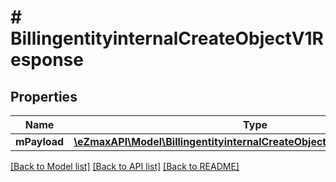 # # BillingentityinternalCreateObjectV1Response

## Properties

Name | Type | Description | Notes
------------ | ------------- | ------------- | -------------
**mPayload** | [**\eZmaxAPI\Model\BillingentityinternalCreateObjectV1ResponseMPayload**](BillingentityinternalCreateObjectV1ResponseMPayload.md) |  |

[[Back to Model list]](../../README.md#models) [[Back to API list]](../../README.md#endpoints) [[Back to README]](../../README.md)

